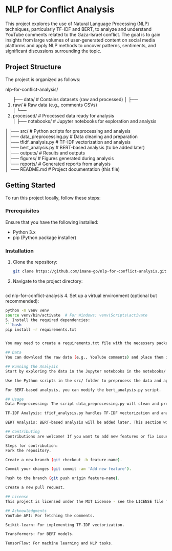 # NLP for Conflict Analysis

This project explores the use of Natural Language Processing (NLP) techniques, particularly TF-IDF and BERT, to analyze and understand YouTube comments related to the Gaza-Israel conflict. The goal is to gain insights from large volumes of user-generated content on social media platforms and apply NLP methods to uncover patterns, sentiments, and significant discussions surrounding the topic.

## Project Structure

The project is organized as follows:

<p>nlp-for-conflict-analysis/<br>
<ol> 
├── data/ # Contains datasets (raw and processed)
│ ├── <li> raw/ # Raw data (e.g., comments CSVs) </li>
│ └── <li> processed/ # Processed data ready for analysis </li>
│
├── notebooks/ # Jupyter notebooks for exploration and analysis</ol>
│
├── src/ # Python scripts for preprocessing and analysis<br>
│ ├── data_preprocessing.py # Data cleaning and preparation<br>
│ ├── tfidf_analysis.py # TF-IDF vectorization and analysis<br>
│ └── bert_analysis.py # BERT-based analysis (to be added later)<br>
│
├── outputs/ # Results and outputs<br>
│ ├── figures/ # Figures generated during analysis<br>
│ └── reports/ # Generated reports from analysis<br>
│
└── README.md # Project documentation (this file)</p>

## Getting Started

To run this project locally, follow these steps:

### Prerequisites

Ensure that you have the following installed:

- Python 3.x
- pip (Python package installer)

### Installation

1. Clone the repository:
   ```bash
   git clone https://github.com/imane-go/nlp-for-conflict-analysis.git
   
2. Navigate to the project directory:
   ```bash
cd nlp-for-conflict-analysis
4. Set up a virtual environment (optional but recommended):
```bash
python -m venv venv
source venv/bin/activate  # For Windows: venv\Scripts\activate
5. Install the required dependencies:
```bash
pip install -r requirements.txt


You may need to create a requirements.txt file with the necessary packages (e.g., pandas, numpy, sklearn, tensorflow, etc.).

## Data
You can download the raw data (e.g., YouTube comments) and place them in the data/raw/ folder. The data preprocessing script will clean and prepare the data for further analysis.

## Running the Analysis
Start by exploring the data in the Jupyter notebooks in the notebooks/ folder.

Use the Python scripts in the src/ folder to preprocess the data and apply TF-IDF vectorization.

For BERT-based analysis, you can modify the bert_analysis.py script.

## Usage
Data Preprocessing: The script data_preprocessing.py will clean and prepare the raw data for analysis.

TF-IDF Analysis: tfidf_analysis.py handles TF-IDF vectorization and analyzing the most important terms.

BERT Analysis: BERT-based analysis will be added later. This section will leverage pre-trained models for sentiment analysis and other NLP tasks.

## Contributing
Contributions are welcome! If you want to add new features or fix issues, feel free to fork the repository and submit a pull request.

Steps for contribution:
Fork the repository.

Create a new branch (git checkout -b feature-name).

Commit your changes (git commit -am 'Add new feature').

Push to the branch (git push origin feature-name).

Create a new pull request.

## License
This project is licensed under the MIT License - see the LICENSE file for details.

## Acknowledgments
YouTube API: For fetching the comments.

Scikit-learn: For implementing TF-IDF vectorization.

Transformers: For BERT models.

TensorFlow: For machine learning and NLP tasks.


